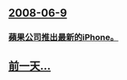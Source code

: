 ## [2008-06-9](/zh/news/2008/06/9/index.md)

### [蘋果公司推出最新的iPhone。](/zh/news/2008/06/9/蘋果公司推出最新的iPhone.md)
## [前一天...](/zh/news/2008/06/8/index.md)

